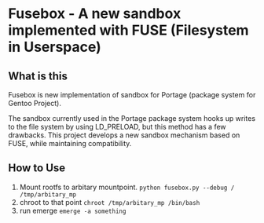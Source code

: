 # Fusebox - A new sandbox implemented with FUSE (Filesystem in Userspace)

## What is this

Fusebox is new implementation of sandbox for Portage (package system for Gentoo Project).

The sandbox currently used in the Portage package system hooks up writes to the file system by using LD_PRELOAD, but this method has a few drawbacks.  This project develops a new sandbox mechanism based on FUSE, while maintaining compatibility.

## How to Use

1. Mount rootfs to arbitary mountpoint.
`python fusebox.py --debug / /tmp/arbitary_mp`
1. chroot to that point
`chroot /tmp/arbitary_mp /bin/bash`
1. run emerge
`emerge -a something`
